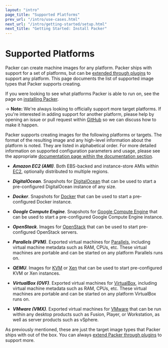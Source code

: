 ```yaml
---
layout: "intro"
page_title: "Supported Platforms"
prev_url: "/intro/use-cases.html"
next_url: "/intro/getting-started/setup.html"
next_title: "Getting Started: Install Packer"
---
```


# Supported Platforms

Packer can create machine images for any platform. Packer ships with
support for a set of platforms, but can be [extended through plugins](/docs/extend/builder.html)
to support any platform. This page documents the list of supported image
types that Packer supports creating.

If you were looking to see what platforms Packer is able to run on, see
the page on [installing Packer](/intro/getting-started/setup.html).

-> **Note:** We're always looking to officially support more
target platforms. If you're interested in adding support for another
platform, please help by opening an issue or pull request within
[GitHub](https://github.com/mitchellh/packer) so we can discuss
how to make it happen.

Packer supports creating images for the following platforms or targets.
The format of the resulting image and any high-level information about the
platform is noted. They are listed in alphabetical order. For more detailed
information on supported configuration parameters and usage, please see
the appropriate [documentation page within the documentation section](/docs).

* ***Amazon EC2 (AMI)***. Both EBS-backed and instance-store AMIs within
  [EC2](http://aws.amazon.com/ec2/), optionally distributed to multiple regions.

* ***DigitalOcean***. Snapshots for [DigitalOcean](http://www.digitalocean.com/)
  that can be used to start a pre-configured DigitalOcean instance of any size.

* ***Docker***. Snapshots for [Docker](http://www.docker.io/)
  that can be used to start a pre-configured Docker instance.

* ***Google Compute Engine***. Snapshots for [Google Compute Engine](https://cloud.google.com/products/compute-engine)
  that can be used to start a pre-configured Google Compute Engine instance.

* ***OpenStack***. Images for [OpenStack](http://www.openstack.org/)
  that can be used to start pre-configured OpenStack servers.

* ***Parallels (PVM)***. Exported virtual machines for [Parallels](http://www.parallels.com/downloads/desktop/),
  including virtual machine metadata such as RAM, CPUs, etc. These virtual
  machines are portable and can be started on any platform Parallels runs on.

* ***QEMU***. Images for [KVM](http://www.linux-kvm.org/) or [Xen](http://www.xenproject.org/)
  that can be used to start pre-configured KVM or Xen instances.

* ***VirtualBox (OVF)***. Exported virtual machines for [VirtualBox](https://www.virtualbox.org/),
  including virtual machine metadata such as RAM, CPUs, etc. These virtual
  machines are portable and can be started on any platform VirtualBox runs on.

* ***VMware (VMX)***. Exported virtual machines for [VMware](http://www.vmware.com/)
  that can be run within any desktop products such as Fusion, Player, or
  Workstation, as well as server products such as vSphere.

As previously mentioned, these are just the target image types that Packer
ships with out of the box. You can always [extend Packer through plugins](/docs/extend/builder.html)
to support more.
